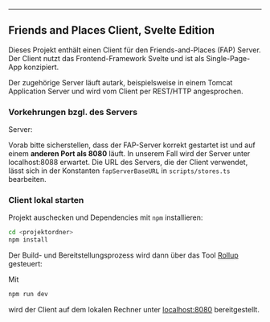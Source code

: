 ---

## Friends and Places Client, Svelte Edition

Dieses Projekt enthält einen Client für den Friends-and-Places (FAP) Server.
Der Client nutzt das Frontend-Framework Svelte und ist als Single-Page-App konzipiert.

Der zugehörige Server läuft autark, beispielsweise in einem Tomcat Application Server und wird vom Client per REST/HTTP
angesprochen.

### Vorkehrungen bzgl. des Servers

Server:

Vorab bitte sicherstellen, dass der FAP-Server korrekt gestartet ist und auf einem **anderen Port als 8080** läuft.
In unserem Fall wird der Server unter localhost:8088 erwartet.
Die URL des Servers, die der Client verwendet, lässt sich in der Konstanten `fapServerBaseURL` in `scripts/stores.ts`
bearbeiten.

### Client lokal starten

Projekt auschecken und Dependencies mit `npm` installieren:

```bash
cd <projektordner>
npm install
```

Der Build- und Bereitstellungsprozess wird dann über das Tool [Rollup](https://rollupjs.org) gesteuert:

Mit

```bash
npm run dev
```

wird der Client auf dem lokalen Rechner unter [localhost:8080](http://localhost:8080) bereitgestellt.